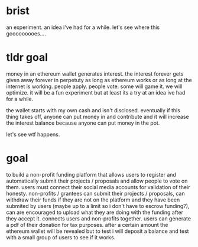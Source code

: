 # brist

an experiment. an idea i've had for a while.  let's see where this gooooooooes....

# tldr goal

money in an ethereum wallet generates interest.  the interest forever gets given away forever in perpetuty as long as ethereum works or as long at the internet is working.  people apply.  people vote.  some will game it.  we will optimize.  it will be a fun experiment but at least its a try at an idea ive had for a while.

the wallet starts with my own cash and isn't disclosed.  eventually if this thing takes off, anyone can put money in and contribute and it will increase the interest balance because anyone can put money in the pot.

let's see wtf happens.

# goal

to build a non-profit funding platform that allows users to register and automatically submit their projects / proposals and allow people to vote on them.  users must connect their social media accounts for validation of their honesty.  non-profits / grantees can submit their projects / proposals, can withdraw their funds if they are not on the platform and they have been submited by users (maybe up to a limit so i don't have to escrow funding?), can are encouraged to upload what they are doing with the funding after they accept it.  connects users and non-profits together.  users can generate a pdf of their donation for tax purposes.  after a certain amount the ethereum wallet will be revealed but to test i will deposit a balance and test with a small group of users to see if it works.